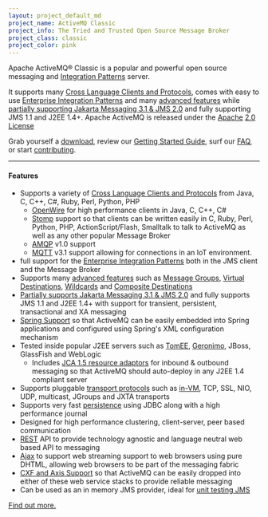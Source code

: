 ```yaml
---
layout: project_default_md
project_name: ActiveMQ Classic
project_info: The Tried and Trusted Open Source Message Broker
project_class: classic
project_color: pink
---
```


Apache ActiveMQ&reg; Classic is a popular and powerful open source messaging and [Integration Patterns](documentation/enterprise-integration-patterns) server.

It supports many [Cross Language Clients and Protocols](documentation/cross-language-clients), comes with easy to use [Enterprise Integration Patterns](documentation/enterprise-integration-patterns) and many [advanced features](documentation/features) while [partially supporting Jakarta Messaging 3.1 & JMS 2.0](documentation/jms2) and fully supporting JMS 1.1 and J2EE 1.4+\. Apache ActiveMQ is released under the [Apache](http://www.apache.org/) [2.0 License](http://www.apache.org/licenses/LICENSE-2.0)

Grab yourself a [download](download), review our [Getting Started Guide](documentation/getting-started), surf our [FAQ](documentation/faq), or start [contributing](../../contributing).

---

#### Features

*   Supports a variety of [Cross Language Clients and Protocols](documentation/cross-language-clients) from Java, C, C++, C#, Ruby, Perl, Python, PHP
    *   [OpenWire](documentation/openwire) for high performance clients in Java, C, C++, C#
    *   [Stomp](documentation/stomp) support so that clients can be written easily in C, Ruby, Perl, Python, PHP, ActionScript/Flash, Smalltalk to talk to ActiveMQ as well as any other popular Message Broker
    *   [AMQP](documentation/amqp) v1.0 support
    *   [MQTT](documentation/mqtt) v3.1 support allowing for connections in an IoT environment.
*   full support for the [Enterprise Integration Patterns](documentation/enterprise-integration-patterns) both in the JMS client and the Message Broker
*   Supports many [advanced features](documentation/features) such as [Message Groups](documentation/message-groups), [Virtual Destinations](documentation/virtual-destinations), [Wildcards](documentation/wildcards) and [Composite Destinations](documentation/composite-destinations)
*   [Partially supports Jakarta Messaging 3.1 & JMS 2.0](documentation/jms2) and fully supports JMS 1.1 and J2EE 1.4+ with support for transient, persistent, transactional and XA messaging
*   [Spring Support](documentation/spring-support) so that ActiveMQ can be easily embedded into Spring applications and configured using Spring's XML configuration mechanism
*   Tested inside popular J2EE servers such as [TomEE](http://tomee.apache.org/), [Geronimo](http://geronimo.apache.org/), JBoss, GlassFish and WebLogic
    *   Includes [JCA 1.5 resource adaptors](documentation/resource-adapter) for inbound & outbound messaging so that ActiveMQ should auto-deploy in any J2EE 1.4 compliant server
*   Supports pluggable [transport protocols](documentation/uri-protocols) such as [in-VM](documentation/how-do-i-use-activemq-using-in-jvm-messaging), TCP, SSL, NIO, UDP, multicast, JGroups and JXTA transports
*   Supports very fast [persistence](documentation/persistence) using JDBC along with a high performance journal
*   Designed for high performance clustering, client-server, peer based communication
*   [REST](documentation/rest) API to provide technology agnostic and language neutral web based API to messaging
*   [Ajax](documentation/ajax) to support web streaming support to web browsers using pure DHTML, allowing web browsers to be part of the messaging fabric
*   [CXF and Axis Support](documentation/axis-and-cxf-support) so that ActiveMQ can be easily dropped into either of these web service stacks to provide reliable messaging
*   Can be used as an in memory JMS provider, ideal for [unit testing JMS](documentation/how-to-unit-test-jms-code)

[Find out more.](documentation/features)
